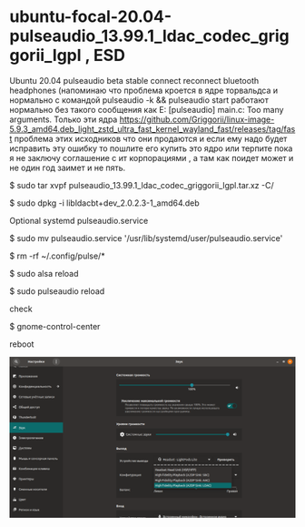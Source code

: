# ubuntu-focal-20.04-pulseaudio_13.99.1_ldac_codec_griggorii_lgpl , ESD

Ubuntu 20.04 pulseaudio beta stable connect reconnect bluetooth headphones (напоминаю что проблема кроется в ядре торвальдса и нормально с командой pulseaudio -k && pulseaudio start работают нормально без такого сообщения как E: [pulseaudio] main.c: Too many arguments. Только эти ядра https://github.com/Griggorii/linux-image-5.9.3_amd64.deb_light_zstd_ultra_fast_kernel_wayland_fast/releases/tag/fast проблема этих исходников что они продаются и если ему надо будет исправить эту ошибку то пошлите его купить это ядро или терпите пока я не заключу соглашение с ит корпорациями , а там как поидет может и не один год заимет и не пять. 

$ sudo tar xvpf pulseaudio_13.99.1_ldac_codec_griggorii_lgpl.tar.xz -C/

$ sudo dpkg -i libldacbt+dev_2.0.2.3-1_amd64.deb

Optional systemd pulseaudio.service

$ sudo mv pulseaudio.service '/usr/lib/systemd/user/pulseaudio.service'

$ rm -rf ~/.config/pulse/*

$ sudo alsa reload

$ sudo pulseaudio reload

check

$ gnome-control-center

reboot

<img src="https://github.com/Griggorii/ubuntu-focal-20.04-pulseaudio_13.99.1_ldac_codec_griggorii_lgpl/blob/master/LDAC-UBUNTU-20.0.4.png" alt="LDAC-UBUNTU-20.0.4.png">
